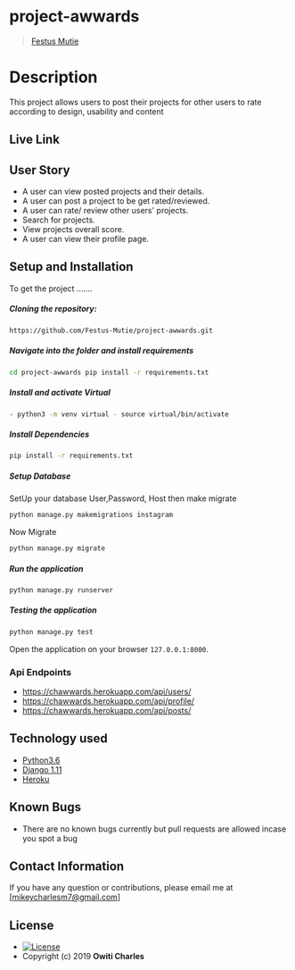 # project-awwards

>[Festus Mutie](https://github.com/Festus-Mutie)  
  
# Description  
This project allows users to post their projects for other users to rate according to design, usability and content 
##  Live Link  
  
 
## User Story  
  
* A user can view posted projects and their details.  
* A user can post a project to be get rated/reviewed. 
* A user can rate/ review other users' projects.  
* Search for projects.  
* View projects overall score.
* A user can view their profile page.  
  

  
## Setup and Installation  
To get the project .......  
  
##### Cloning the repository:  
 ```bash 
 https://github.com/Festus-Mutie/project-awwards.git 
```
##### Navigate into the folder and install requirements  
 ```bash 
cd project-awwards pip install -r requirements.txt 
```
##### Install and activate Virtual  
 ```bash 
- python3 -m venv virtual - source virtual/bin/activate  
```  
##### Install Dependencies  
 ```bash 
 pip install -r requirements.txt 
```  
 ##### Setup Database  
  SetUp your database User,Password, Host then make migrate  
 ```bash 
python manage.py makemigrations instagram
 ``` 
 Now Migrate  
 ```bash 
 python manage.py migrate 
```
##### Run the application  
 ```bash 
 python manage.py runserver 
``` 
##### Testing the application  
 ```bash 
 python manage.py test 
```
Open the application on your browser `127.0.0.1:8000`.  
  
 ### Api Endpoints
 * https://chawwards.herokuapp.com/api/users/
 * https://chawwards.herokuapp.com/api/profile/
 * https://chawwards.herokuapp.com/api/posts/
 
 
## Technology used  
  
* [Python3.6](https://www.python.org/)  
* [Django 1.11](https://docs.djangoproject.com/en/2.2/)  
* [Heroku](https://heroku.com)  
  
  
## Known Bugs  
* There are no known bugs currently but pull requests are allowed incase you spot a bug  
  
## Contact Information   
If you have any question or contributions, please email me at [mikeycharlesm7@gmail.com]  
  
## License 

* [![License](https://img.shields.io/packagist/l/loopline-systems/closeio-api-wrapper.svg)](https://github.com/Owiti-Charles/Picture-Globe/blob/master/LICENSE)  
* Copyright (c) 2019 **Owiti Charles**
